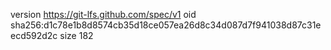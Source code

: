 version https://git-lfs.github.com/spec/v1
oid sha256:d1c78e1b8d8574cb35d18ce057ea26d8c34d087d7f941038d87c31eecd592d2c
size 182
